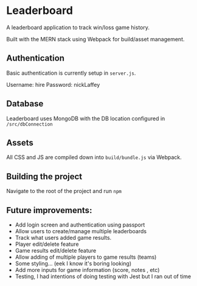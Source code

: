 # Leaderboard
A leaderboard application to track win/loss game history.

Built with the MERN stack using Webpack for build/asset management.

## Authentication
Basic authentication is currently setup in `server.js`. 

Username: hire
Password: nickLaffey

## Database
Leaderboard uses MongoDB with the DB location configured in `/src/dbConnection`

## Assets
All CSS and JS are compiled down into `build/bundle.js` via Webpack.

## Building the project
Navigate to the root of the project and run `npm `

## Future improvements:

* Add login screen and authentication using passport
* Allow users to create/manage multiple leaderboards
* Track what users added game results.
* Player edit/delete feature
* Game results edit/delete feature
* Allow adding of multiple players to game results (teams)
* Some styling... (eek I know it's boring looking)
* Add more inputs for game information (score, notes , etc)
* Testing, I had intentions of doing testing with Jest but I ran out of time
